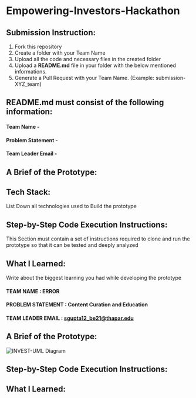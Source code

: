 # Empowering-Investors-Hackathon

## Submission Instruction:
  1. Fork this repository
  2. Create a folder with your Team Name
  3. Upload all the code and necessary files in the created folder
  4. Upload a **README.md** file in your folder with the below mentioned informations.
  5. Generate a Pull Request with your Team Name. (Example: submission-XYZ_team)

## README.md must consist of the following information:

#### Team Name -
#### Problem Statement - 
#### Team Leader Email -

## A Brief of the Prototype:


  
## Tech Stack: 
   List Down all technologies used to Build the prototype
   
## Step-by-Step Code Execution Instructions:
  This Section must contain a set of instructions required to clone and run the prototype so that it can be tested and deeply analyzed
  
## What I Learned:
   Write about the biggest learning you had while developing the prototype

#### TEAM NAME  : ERROR
#### PROBLEM STATEMENT : Content Curation and Education
#### TEAM LEADER EMAIL : sgupta12_be21@thapar.edu

## A Brief of the Prototype: 
![INVEST-UML Diagram](https://drive.google.com/file/d/1mqsWTJtNvJc1Im6i2b_WlNRzBN42ch6T/view?usp=drive_link)


## Step-by-Step Code Execution Instructions:

## What I Learned: